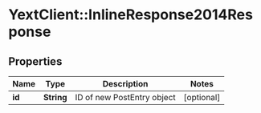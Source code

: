 # YextClient::InlineResponse2014Response

## Properties
Name | Type | Description | Notes
------------ | ------------- | ------------- | -------------
**id** | **String** | ID of new PostEntry object | [optional] 


